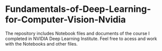 # Fundamentals-of-Deep-Learning-for-Computer-Vision-Nvidia
The repository includes Notebook files and documents of the course I completed in NVIDIA Deep Learning Institute. Feel free to acess and work with the Notebooks and other files.
